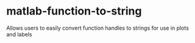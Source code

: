 # matlab-function-to-string
Allows users to easily convert function handles to strings for use in plots and labels
